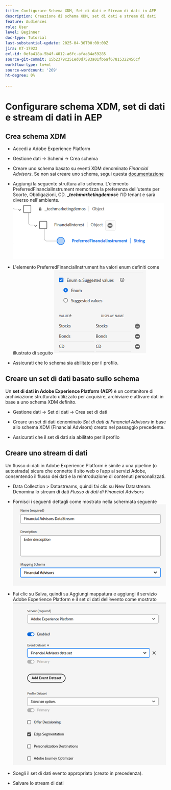 ```yaml
---
title: Configurare Schema XDM, Set di dati e Stream di dati in AEP
description: Creazione di schema XDM, set di dati e stream di dati
feature: Audiences
role: User
level: Beginner
doc-type: Tutorial
last-substantial-update: 2025-04-30T00:00:00Z
jira: KT-17923
exl-id: 0efa418a-5b4f-4012-a6fc-afaa34a59285
source-git-commit: 15b2379c251ed0d7583a01fb6af67815322456cf
workflow-type: tm+mt
source-wordcount: '269'
ht-degree: 0%

---
```


# Configurare schema XDM, set di dati e stream di dati in AEP

## Crea schema XDM

* Accedi a Adobe Experience Platform
* Gestione dati -> Schemi -> Crea schema

* Creare uno schema basato su eventi XDM denominato _Financial Advisors_. Se non sai creare uno schema, segui questa [documentazione](https://experienceleague.adobe.com/it/docs/experience-platform/xdm/tutorials/create-schema-ui)

* Aggiungi la seguente struttura allo schema. L&#39;elemento PreferredFinancialInstrument memorizza la preferenza dell&#39;utente per Scorte, Obbligazioni, CD. **__techmarketingdemos_**&#x200B;è l&#39;ID tenant e sarà diverso nell&#39;ambiente.
  ![xdm-schema](assets/xdm-schema.png)

* L&#39;elemento PreferredFinancialInstrument ha valori enum definiti come illustrato di seguito
  ![enum-values](assets/enum-values.png)

* Assicurati che lo schema sia abilitato per il profilo.

## Creare un set di dati basato sullo schema

Un **set di dati in Adobe Experience Platform (AEP)** è un contenitore di archiviazione strutturato utilizzato per acquisire, archiviare e attivare dati in base a uno schema XDM definito.


* Gestione dati -> Set di dati -> Crea set di dati
* Creare un set di dati denominato _Set di dati di Financial Advisors_ in base allo schema XDM (Financial Advisors) creato nel passaggio precedente.

* Assicurati che il set di dati sia abilitato per il profilo

## Creare uno stream di dati

Un flusso di dati in Adobe Experience Platform è simile a una pipeline (o autostrada) sicura che connette il sito web o l’app ai servizi Adobe, consentendo il flusso dei dati e la reintroduzione di contenuti personalizzati.

* Data Collection > Datastreams, quindi fai clic su New Datastream. Denomina lo stream di dati _Flusso di dati di Financial Advisors_

* Fornisci i seguenti dettagli come mostrato nella schermata seguente
  ![flusso di dati](assets/datastream.png)
* Fai clic su Salva, quindi su Aggiungi mappatura e aggiungi il servizio Adobe Experience Platform e il set di dati dell’evento come mostrato
  ![datastream-mapping](assets/datastream-service.png)

* Scegli il set di dati evento appropriato (creato in precedenza).

* Salvare lo stream di dati

